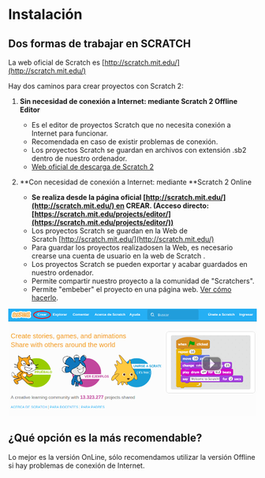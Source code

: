 
# Instalación

## Dos formas de trabajar en SCRATCH

La web oficial de Scratch es [http://scratch.mit.edu/](http://scratch.mit.edu/)

Hay dos caminos para crear proyectos con Scratch 2:

1. **Sin necesidad de conexión a Internet: mediante Scratch 2 Offline Editor**
    - Es el editor de proyectos Scratch que no necesita conexión a Internet para funcionar.
    - Recomendada en caso de existir problemas de conexión. 
    - Los proyectos Scratch se guardan en archivos con extensión .sb2 dentro de nuestro ordenador.
    - [Web oficial de descarga de Scratch 2](https://scratch.mit.edu/scratch2download/)

2. **Con necesidad de conexión a Internet: mediante **Scratch 2 Online

    - **Se realiza desde la página oficial [http://scratch.mit.edu/](http://scratch.mit.edu/) en CREAR. (Acceso directo: [https://scratch.mit.edu/projects/editor/](https://scratch.mit.edu/projects/editor/))**
    - Los proyectos Scratch se guardan en la Web de Scratch [http://scratch.mit.edu/](http://scratch.mit.edu/)
    - Para guardar los proyectos realizadosen la Web, es necesario crearse una cuenta de usuario en la web de Scratch .
    - Los proyectos Scratch se pueden exportar y acabar guardados en nuestro ordenador.
    - Permite compartir nuestro proyecto a la comunidad de "Scratchers".
    - Permite "embeber" el proyecto en una página web. [Ver cómo hacerlo](http://wiki.scratch.mit.edu/wiki/How_to_Embed_a_Project).

![](img/Seleccion_005.png)
## **¿Qué opción es la más recomendable?**

Lo mejor es la versión OnLine, sólo recomendamos utilizar la versión Offline si hay problemas de conexión de Internet.

